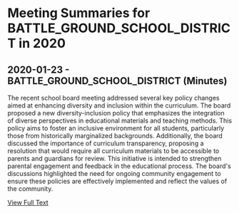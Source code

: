 # Meeting Summaries for BATTLE_GROUND_SCHOOL_DISTRICT in 2020

## 2020-01-23 - BATTLE_GROUND_SCHOOL_DISTRICT (Minutes)

The recent school board meeting addressed several key policy changes aimed at enhancing diversity and inclusion within the curriculum. The board proposed a new diversity-inclusion policy that emphasizes the integration of diverse perspectives in educational materials and teaching methods. This policy aims to foster an inclusive environment for all students, particularly those from historically marginalized backgrounds. Additionally, the board discussed the importance of curriculum transparency, proposing a resolution that would require all curriculum materials to be accessible to parents and guardians for review. This initiative is intended to strengthen parental engagement and feedback in the educational process. The board's discussions highlighted the need for ongoing community engagement to ensure these policies are effectively implemented and reflect the values of the community.

[View Full Text](https://raw.githubusercontent.com/VoronoiPerspectives/WashingtonStateSchoolBoardExplorer/refs/heads/main/data/countries/usa/states/wa/counties/clark/school_boards/battle_ground_school_district/2020/processed/2020-01-23-constitution-minutes.txt)

